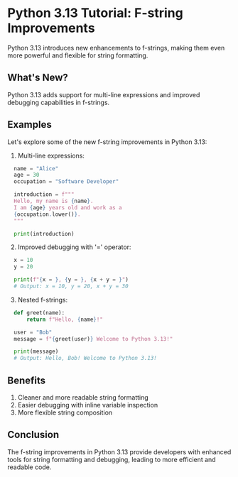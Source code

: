 # Python 3.13 Tutorial: F-string Improvements

Python 3.13 introduces new enhancements to f-strings, making them even more powerful and flexible for string formatting.

## What's New?

Python 3.13 adds support for multi-line expressions and improved debugging capabilities in f-strings.

## Examples

Let's explore some of the new f-string improvements in Python 3.13:

1. Multi-line expressions:

```python
  name = "Alice"
  age = 30
  occupation = "Software Developer"

  introduction = f"""
  Hello, my name is {name}.
  I am {age} years old and work as a
  {occupation.lower()}.
  """

  print(introduction)
```

2. Improved debugging with '=' operator:

```python
  x = 10
  y = 20

  print(f"{x = }, {y = }, {x + y = }")
  # Output: x = 10, y = 20, x + y = 30
```

3. Nested f-strings:

```python
  def greet(name):
      return f"Hello, {name}!"

  user = "Bob"
  message = f"{greet(user)} Welcome to Python 3.13!"

  print(message)
  # Output: Hello, Bob! Welcome to Python 3.13!
```

## Benefits

1. Cleaner and more readable string formatting
2. Easier debugging with inline variable inspection
3. More flexible string composition

## Conclusion

The f-string improvements in Python 3.13 provide developers with enhanced tools for string formatting and debugging, leading to more efficient and readable code.